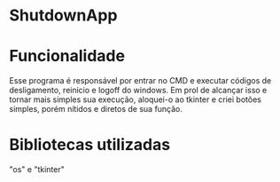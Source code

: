 # ShutdownApp

# Funcionalidade 
Esse programa é responsável por entrar no CMD e executar códigos de desligamento, reinicio e logoff do windows. 
Em prol de alcançar isso e tornar mais simples sua execução, aloquei-o ao tkinter  e criei botões simples, porém nítidos e diretos de sua função.

# Bibliotecas utilizadas

"os" e "tkinter"


